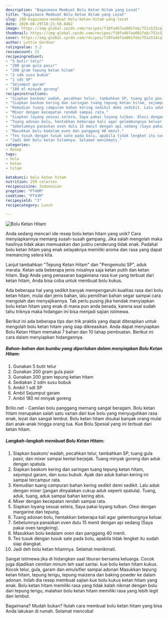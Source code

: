 ```yaml
---
description: "Bagaimana Membuat Bolu Ketan Hitam yang Lezat"
title: "Bagaimana Membuat Bolu Ketan Hitam yang Lezat"
slug: 280-bagaimana-membuat-bolu-ketan-hitam-yang-lezat
date: 2020-08-29T18:21:58.846Z
image: https://img-global.cpcdn.com/recipes/f10fa4b7aa001feb/751x532cq70/bolu-ketan-hitam-foto-resep-utama.jpg
thumbnail: https://img-global.cpcdn.com/recipes/f10fa4b7aa001feb/751x532cq70/bolu-ketan-hitam-foto-resep-utama.jpg
cover: https://img-global.cpcdn.com/recipes/f10fa4b7aa001feb/751x532cq70/bolu-ketan-hitam-foto-resep-utama.jpg
author: Lottie Gardner
ratingvalue: 3.2
reviewcount: 13
recipeingredient:
- "5 butir telur"
- "200 gram gula pasir"
- "200 gram tepung ketan hitam"
- "2 sdm susu bubuk"
- "1 sdt SP"
- "Sejumput garam"
- "180 ml minyak goreng"
recipeinstructions:
- "Siapkan baskom/ wadah, pecahkan telur, tambahkan SP, tuang gula pasir, dan mixer sampai kental berjejak. Tuang minyak goreng dan aduk dengan spatula."
- "Siapkan baskom kering dan saringan tuang tepung ketan hitam, sejumput garam, dan susu bubuk. Ayak dan aduk bahan kering ini sampai tercampur rata."
- "Kemudian tuang campuran bahan kering sedikit demi sedikit. Lalu aduk dengan mixer (jangan dinyalakan cukup aduk seperti spatula). Tuang, aduk, tuang, aduk sampai bahan kering abis."
- "Mixer dengan kecepatan rendah sampai rata."
- "Siapkan loyang sesuai selera, Saya pakai loyang tulban. Olesi dengan margarine dan tepung."
- "Tuang adonan bolu, hentakkan beberapa kali agar gelembungnya keluar."
- "Sebelumnya panaskan oven dulu 15 menit dengan api sedang (Saya pakai oven tangkring)."
- "Masukkan bolu kedalam oven dan panggang 40 menit."
- "Tes tusuk dengan tusuk sate pada bolu, apabila tidak lengket itu sudah siap diangkat."
- "Jadi deh bolu ketan hitamnya. Selamat menikmati."
categories:
- Resep
tags:
- bolu
- ketan
- hitam

katakunci: bolu ketan hitam 
nutrition: 259 calories
recipecuisine: Indonesian
preptime: "PT40M"
cooktime: "PT43M"
recipeyield: "3"
recipecategory: Lunch

---
```



![Bolu Ketan Hitam](https://img-global.cpcdn.com/recipes/f10fa4b7aa001feb/751x532cq70/bolu-ketan-hitam-foto-resep-utama.jpg)

Anda sedang mencari ide resep bolu ketan hitam yang unik? Cara menyiapkannya memang susah-susah gampang. Jika salah mengolah maka hasilnya tidak akan memuaskan dan justru cenderung tidak enak. Padahal bolu ketan hitam yang enak selayaknya memiliki aroma dan rasa yang dapat memancing selera kita.

Lanjut tambahkan &#34;Tepung Ketan Hitam&#34; dan &#34;Pengemulsi SP&#34;, aduk merata. Ketan ada beberapa jenis misalnya saja ketan putih dan ketan hitam. Bagi Anda yang penasaran bagaimana rasa kue yang terbuat dari ketan hitam, Anda bisa coba untuk membuat bolu kukus.

Ada beberapa hal yang sedikit banyak mempengaruhi kualitas rasa dari bolu ketan hitam, mulai dari jenis bahan, lalu pemilihan bahan segar sampai cara mengolah dan menyajikannya. Tak perlu pusing jika hendak menyiapkan bolu ketan hitam yang enak di mana pun anda berada, karena asal sudah tahu triknya maka hidangan ini bisa menjadi sajian istimewa.


Berikut ini ada beberapa tips dan trik praktis yang dapat diterapkan untuk mengolah bolu ketan hitam yang siap dikreasikan. Anda dapat menyiapkan Bolu Ketan Hitam memakai 7 bahan dan 10 tahap pembuatan. Berikut ini cara dalam menyiapkan hidangannya.

<!--inarticleads1-->

##### Bahan-bahan dan bumbu yang diperlukan dalam menyiapkan Bolu Ketan Hitam:

1. Gunakan 5 butir telur
1. Gunakan 200 gram gula pasir
1. Gunakan 200 gram tepung ketan hitam
1. Sediakan 2 sdm susu bubuk
1. Ambil 1 sdt SP
1. Ambil Sejumput garam
1. Ambil 180 ml minyak goreng


Brilio.net - Camilan bolu panggang memang sangat beragam. Bolu ketan hitam merupakan salah satu varian dari kue bolu yang menyuguhkan rasa enak, lezat dan sangat lembut. Bolu ketan hitam disukai banyak orang mulai dari anak-anak hingga orang tua. Kue Bolu Spesial yang ini terbuat dari ketan hitam. 

<!--inarticleads2-->

##### Langkah-langkah membuat Bolu Ketan Hitam:

1. Siapkan baskom/ wadah, pecahkan telur, tambahkan SP, tuang gula pasir, dan mixer sampai kental berjejak. Tuang minyak goreng dan aduk dengan spatula.
1. Siapkan baskom kering dan saringan tuang tepung ketan hitam, sejumput garam, dan susu bubuk. Ayak dan aduk bahan kering ini sampai tercampur rata.
1. Kemudian tuang campuran bahan kering sedikit demi sedikit. Lalu aduk dengan mixer (jangan dinyalakan cukup aduk seperti spatula). Tuang, aduk, tuang, aduk sampai bahan kering abis.
1. Mixer dengan kecepatan rendah sampai rata.
1. Siapkan loyang sesuai selera, Saya pakai loyang tulban. Olesi dengan margarine dan tepung.
1. Tuang adonan bolu, hentakkan beberapa kali agar gelembungnya keluar.
1. Sebelumnya panaskan oven dulu 15 menit dengan api sedang (Saya pakai oven tangkring).
1. Masukkan bolu kedalam oven dan panggang 40 menit.
1. Tes tusuk dengan tusuk sate pada bolu, apabila tidak lengket itu sudah siap diangkat.
1. Jadi deh bolu ketan hitamnya. Selamat menikmati.


Sangat istimewa jika di hidangkan saat liburan bersama keluarga. Cocok juga dijadikan cemilan minum teh saat santai. kue bolu ketan hitam kukus. Kocok telur, gula, garam dan emulsifier sampai adonan Masukkan tepung ketan hitam, tepung terigu, tepung maizena dan baking powder ke dalam adonan. Inilah dia resep membuat sajian kue bolu kukus ketan hitam yang enak. Bolu ketan hitam memiliki rasa yang tidak kalah nikmat dengan bolu dari tepung terigu, malahan bolu ketan hitam memiliki rasa yang lebih legit dan lembut. 

Bagaimana? Mudah bukan? Itulah cara membuat bolu ketan hitam yang bisa Anda lakukan di rumah. Selamat mencoba!
